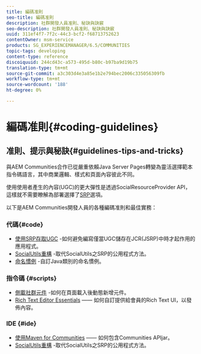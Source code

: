 ```yaml
---
title: 編碼准則
seo-title: 編碼准則
description: 社群開發人員准則、秘訣與訣竅
seo-description: 社群開發人員准則、秘訣與訣竅
uuid: 311ef4f7-7f2c-44c3-bcf2-f68713752623
contentOwner: msm-service
products: SG_EXPERIENCEMANAGER/6.5/COMMUNITIES
topic-tags: developing
content-type: reference
discoiquuid: 244cd43c-a573-495d-b80c-b97ba9d19b75
translation-type: tm+mt
source-git-commit: a3c303d4e3a85e1b2e794bec2006c335056309fb
workflow-type: tm+mt
source-wordcount: '188'
ht-degree: 0%

---
```



# 編碼准則{#coding-guidelines}

## 准則、提示與秘訣{#guidelines-tips-and-tricks}

與AEM Communities合作已從嚴重依賴Java Server Pages轉變為靈活選擇範本指令碼語言，其中商業邏輯、樣式和頁面內容彼此不同。

使用使用者產生的內容(UGC)的更大彈性是透過SocialResourceProvider API，這樣就不需要瞭解為部署選擇了[SRP](srp.md)選項。

以下是AEM Communities開發人員的各種編碼准則和最佳實務：

### 代碼{#code}

* [使用SRP存取UGC](accessing-ugc-with-srp.md) -如何避免編寫僅當UGC儲存在JCR(JSRP)中時才起作用的應用程式。
* [SocialUtils重構](socialutils.md) -取代SocialUtils之SRP的公用程式方法。
* [命名慣例](naming-conventions.md) -自訂Java類別的命名慣例。

### 指令碼 {#scripts}

* [側載社群元件](sideloading.md) -如何在頁面載入後動態新增元件。
* [Rich Text Editor Essentials](rte.md)  —— 如何自訂提供給會員的Rich Text UI，以發佈內容。

### IDE {#ide}

* [使用Maven for Communities](maven.md)  —— 如何包含Communities APIjar。
* [SocialUtils重構](socialutils.md) -取代SocialUtils之SRP的公用程式方法。

